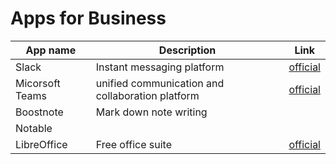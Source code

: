 # Apps for Business

|App name|Description|Link|
|----|----|----|
|Slack|Instant messaging platform|[official](https://slack.com/)|
|Micorsoft Teams|unified communication and collaboration platform|[official](https://teams.microsoft.com/)|
|Boostnote|Mark down note writing||
|Notable|||
|LibreOffice|Free office suite|[official](https://www.libreoffice.org/)|